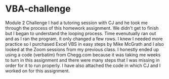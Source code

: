 # VBA-challenge
Module 2 Challenge
I had a tutoring session with CJ and he took me through the process of this homework assignment. We didn't get to finish but I began to understand the looping process. Time evenutually ran out and as I ran the program, it only changed a few rows. I knew I needed more practice so I purchased Excel VBS in easy steps by Mike McGrath and I also looked at the Zoom sessions from my previous class. I honestly ended up using a code (verbatim) from Chegg.com because it was taking me weeks to turn in this assignment and there were many steps that I was missing in order for it to run properly. 
I have also attached the code in which CJ and I worked on for this assignment.
